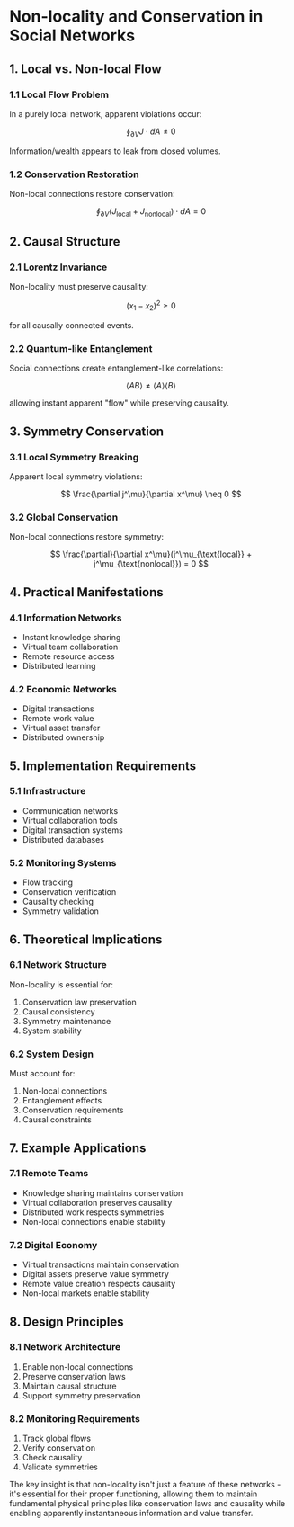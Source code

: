 # Non-locality and Conservation in Social Networks

## 1. Local vs. Non-local Flow

### 1.1 Local Flow Problem
In a purely local network, apparent violations occur:

$$
\oint_{\partial V} J \cdot dA \neq 0
$$

Information/wealth appears to leak from closed volumes.

### 1.2 Conservation Restoration
Non-local connections restore conservation:

$$
\oint_{\partial V} (J_{\text{local}} + J_{\text{nonlocal}}) \cdot dA = 0
$$

## 2. Causal Structure

### 2.1 Lorentz Invariance
Non-locality must preserve causality:

$$
(x_1 - x_2)^2 \geq 0
$$

for all causally connected events.

### 2.2 Quantum-like Entanglement
Social connections create entanglement-like correlations:

$$
\langle AB \rangle \neq \langle A \rangle\langle B \rangle
$$

allowing instant apparent "flow" while preserving causality.

## 3. Symmetry Conservation

### 3.1 Local Symmetry Breaking
Apparent local symmetry violations:

$$
\frac{\partial j^\mu}{\partial x^\mu} \neq 0
$$

### 3.2 Global Conservation
Non-local connections restore symmetry:

$$
\frac{\partial}{\partial x^\mu}(j^\mu_{\text{local}} + j^\mu_{\text{nonlocal}}) = 0
$$

## 4. Practical Manifestations

### 4.1 Information Networks
- Instant knowledge sharing
- Virtual team collaboration
- Remote resource access
- Distributed learning

### 4.2 Economic Networks
- Digital transactions
- Remote work value
- Virtual asset transfer
- Distributed ownership

## 5. Implementation Requirements

### 5.1 Infrastructure
- Communication networks
- Virtual collaboration tools
- Digital transaction systems
- Distributed databases

### 5.2 Monitoring Systems
- Flow tracking
- Conservation verification
- Causality checking
- Symmetry validation

## 6. Theoretical Implications

### 6.1 Network Structure
Non-locality is essential for:
1. Conservation law preservation
2. Causal consistency
3. Symmetry maintenance
4. System stability

### 6.2 System Design
Must account for:
1. Non-local connections
2. Entanglement effects
3. Conservation requirements
4. Causal constraints

## 7. Example Applications

### 7.1 Remote Teams
- Knowledge sharing maintains conservation
- Virtual collaboration preserves causality
- Distributed work respects symmetries
- Non-local connections enable stability

### 7.2 Digital Economy
- Virtual transactions maintain conservation
- Digital assets preserve value symmetry
- Remote value creation respects causality
- Non-local markets enable stability

## 8. Design Principles

### 8.1 Network Architecture
1. Enable non-local connections
2. Preserve conservation laws
3. Maintain causal structure
4. Support symmetry preservation

### 8.2 Monitoring Requirements
1. Track global flows
2. Verify conservation
3. Check causality
4. Validate symmetries

The key insight is that non-locality isn't just a feature of these networks - it's essential for their proper functioning, allowing them to maintain fundamental physical principles like conservation laws and causality while enabling apparently instantaneous information and value transfer.